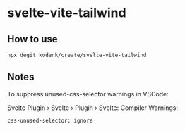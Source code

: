 # svelte-vite-tailwind

## How to use

```bash
npx degit kodenk/create/svelte-vite-tailwind
```

## Notes

To suppress unused-css-selector warnings in VSCode:

Svelte Plugin › Svelte › Plugin › Svelte: Compiler Warnings:

```
css-unused-selector: ignore
```
